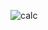 ![calc](https://github.com/Pearlgrowth/WEEK2/assets/139564822/65402b71-781f-4a03-a98a-d6910933011c)
